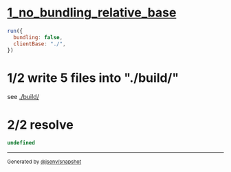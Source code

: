 # [1_no_bundling_relative_base](../../subbuild_import_meta_resolve.test.mjs#L39)

```js
run({
  bundling: false,
  clientBase: "./",
})
```

# 1/2 write 5 files into "./build/"

see [./build/](./build/)

# 2/2 resolve

```js
undefined
```

---

<sub>
  Generated by <a href="https://github.com/jsenv/core/tree/main/packages/independent/snapshot">@jsenv/snapshot</a>
</sub>
